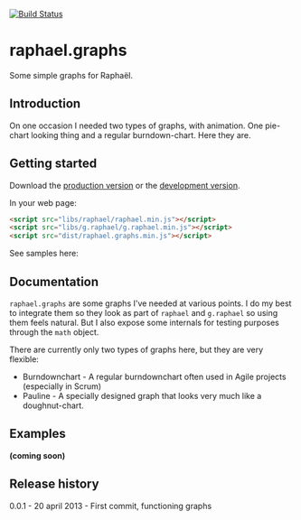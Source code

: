 [![Build Status](https://travis-ci.org/seriema/raphael.graphs.png?branch=master)](https://travis-ci.org/seriema/raphael.graphs)

# raphael.graphs

Some simple graphs for Raphaël.

## Introduction

On one occasion I needed two types of graphs, with animation. One pie-chart looking thing and a regular burndown-chart. Here they are.

## Getting started
Download the [production version][min] or the [development version][max].

[min]: https://raw.github.com/seriema/raphael.graphs/dist/raphael.graphs.min.js
[max]: https://raw.github.com/seriema/raphael.graphs/dist/raphael.graphs.js

In your web page:

```html
<script src="libs/raphael/raphael.min.js"></script>
<script src="libs/g.raphael/g.raphael.min.js"></script>
<script src="dist/raphael.graphs.min.js"></script>
```

See samples here:


## Documentation
`raphael.graphs` are some graphs I've needed at various points. I do my best to integrate them so they look as part of `raphael` and `g.raphael` so using them feels natural. But I also expose some internals for testing purposes through the `math` object.

There are currently only two types of graphs here, but they are very flexible:
* Burndownchart - A regular burndownchart often used in Agile projects (especially in Scrum)
* Pauline - A specially designed graph that looks very much like a doughnut-chart.

## Examples
__(coming soon)__

## Release history
0.0.1 - 20 april 2013 - First commit, functioning graphs